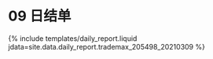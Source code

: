 # 09 日结单

{% include  templates/daily_report.liquid jdata=site.data.daily_report.trademax_205498_20210309 %}